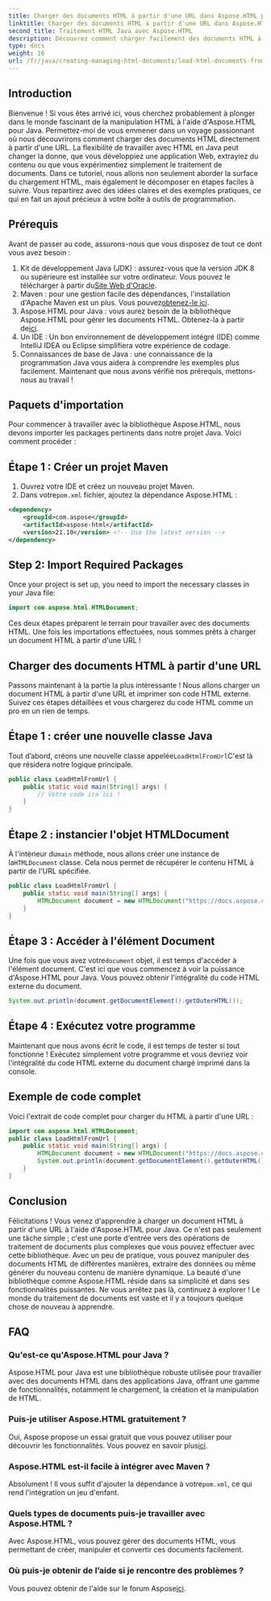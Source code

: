 ```yaml
---
title: Charger des documents HTML à partir d'une URL dans Aspose.HTML pour Java
linktitle: Charger des documents HTML à partir d'une URL dans Aspose.HTML pour Java
second_title: Traitement HTML Java avec Aspose.HTML
description: Découvrez comment charger facilement des documents HTML à partir d'une URL en Java avec Aspose.HTML. Tutoriel étape par étape inclus.
type: docs
weight: 16
url: /fr/java/creating-managing-html-documents/load-html-documents-from-url/
---
```

## Introduction
Bienvenue ! Si vous êtes arrivé ici, vous cherchez probablement à plonger dans le monde fascinant de la manipulation HTML à l'aide d'Aspose.HTML pour Java. Permettez-moi de vous emmener dans un voyage passionnant où nous découvrirons comment charger des documents HTML directement à partir d'une URL. La flexibilité de travailler avec HTML en Java peut changer la donne, que vous développiez une application Web, extrayiez du contenu ou que vous expérimentiez simplement le traitement de documents.
Dans ce tutoriel, nous allons non seulement aborder la surface du chargement HTML, mais également le décomposer en étapes faciles à suivre. Vous repartirez avec des idées claires et des exemples pratiques, ce qui en fait un ajout précieux à votre boîte à outils de programmation.
## Prérequis
Avant de passer au code, assurons-nous que vous disposez de tout ce dont vous avez besoin :
1.  Kit de développement Java (JDK) : assurez-vous que la version JDK 8 ou supérieure est installée sur votre ordinateur. Vous pouvez le télécharger à partir du[Site Web d'Oracle](https://www.oracle.com/java/technologies/javase-jdk11-downloads.html).
2.  Maven : pour une gestion facile des dépendances, l'installation d'Apache Maven est un plus. Vous pouvez[obtenez-le ici](https://maven.apache.org/download.cgi).
3. Aspose.HTML pour Java : vous aurez besoin de la bibliothèque Aspose.HTML pour gérer les documents HTML. Obtenez-la à partir de[ici](https://releases.aspose.com/html/java/). 
4. Un IDE : Un bon environnement de développement intégré (IDE) comme IntelliJ IDEA ou Eclipse simplifiera votre expérience de codage.
5. Connaissances de base de Java : une connaissance de la programmation Java vous aidera à comprendre les exemples plus facilement.
Maintenant que nous avons vérifié nos prérequis, mettons-nous au travail !
## Paquets d'importation
Pour commencer à travailler avec la bibliothèque Aspose.HTML, nous devons importer les packages pertinents dans notre projet Java. Voici comment procéder :
## Étape 1 : Créer un projet Maven
1. Ouvrez votre IDE et créez un nouveau projet Maven.
2.  Dans votre`pom.xml` fichier, ajoutez la dépendance Aspose.HTML :
   ```xml
   <dependency>
       <groupId>com.aspose</groupId>
       <artifactId>aspose-html</artifactId>
       <version>21.10</version> <!-- Use the latest version -->
   </dependency>
```
## Step 2: Import Required Packages
Once your project is set up, you need to import the necessary classes in your Java file:
```java
import com.aspose.html.HTMLDocument;
```
Ces deux étapes préparent le terrain pour travailler avec des documents HTML. Une fois les importations effectuées, nous sommes prêts à charger un document HTML à partir d'une URL !
## Charger des documents HTML à partir d'une URL
Passons maintenant à la partie la plus intéressante ! Nous allons charger un document HTML à partir d'une URL et imprimer son code HTML externe. Suivez ces étapes détaillées et vous chargerez du code HTML comme un pro en un rien de temps.
## Étape 1 : créer une nouvelle classe Java
 Tout d’abord, créons une nouvelle classe appelée`LoadHtmlFromUrl`C'est là que résidera notre logique principale.
```java
public class LoadHtmlFromUrl {
    public static void main(String[] args) {
        // Votre code ira ici !
    }
}
```
## Étape 2 : instancier l'objet HTMLDocument
 À l'intérieur du`main` méthode, nous allons créer une instance de la`HTMLDocument` classe. Cela nous permet de récupérer le contenu HTML à partir de l'URL spécifiée.
```java
public class LoadHtmlFromUrl {
    public static void main(String[] args) {
        HTMLDocument document = new HTMLDocument("https://docs.aspose.com/html/net/creating-a-document/document.html");
    }
}
```
## Étape 3 : Accéder à l'élément Document
 Une fois que vous avez votre`document` objet, il est temps d'accéder à l'élément document. C'est ici que vous commencez à voir la puissance d'Aspose.HTML pour Java. Vous pouvez obtenir l'intégralité du code HTML externe du document.
```java
System.out.println(document.getDocumentElement().getOuterHTML());
```
## Étape 4 : Exécutez votre programme
Maintenant que nous avons écrit le code, il est temps de tester si tout fonctionne ! Exécutez simplement votre programme et vous devriez voir l'intégralité du code HTML externe du document chargé imprimé dans la console.
## Exemple de code complet
Voici l'extrait de code complet pour charger du HTML à partir d'une URL :
```java
import com.aspose.html.HTMLDocument;
public class LoadHtmlFromUrl {
    public static void main(String[] args) {
        HTMLDocument document = new HTMLDocument("https://docs.aspose.com/html/net/creating-a-document/document.html");
        System.out.println(document.getDocumentElement().getOuterHTML());
    }
}
```
## Conclusion
Félicitations ! Vous venez d'apprendre à charger un document HTML à partir d'une URL à l'aide d'Aspose.HTML pour Java. Ce n'est pas seulement une tâche simple ; c'est une porte d'entrée vers des opérations de traitement de documents plus complexes que vous pouvez effectuer avec cette bibliothèque. Avec un peu de pratique, vous pouvez manipuler des documents HTML de différentes manières, extraire des données ou même générer du nouveau contenu de manière dynamique.
La beauté d'une bibliothèque comme Aspose.HTML réside dans sa simplicité et dans ses fonctionnalités puissantes. Ne vous arrêtez pas là, continuez à explorer ! Le monde du traitement de documents est vaste et il y a toujours quelque chose de nouveau à apprendre.
## FAQ
### Qu'est-ce qu'Aspose.HTML pour Java ?  
Aspose.HTML pour Java est une bibliothèque robuste utilisée pour travailler avec des documents HTML dans des applications Java, offrant une gamme de fonctionnalités, notamment le chargement, la création et la manipulation de HTML.
### Puis-je utiliser Aspose.HTML gratuitement ?  
 Oui, Aspose propose un essai gratuit que vous pouvez utiliser pour découvrir les fonctionnalités. Vous pouvez en savoir plus[ici](https://releases.aspose.com/).
### Aspose.HTML est-il facile à intégrer avec Maven ?  
 Absolument ! Il vous suffit d'ajouter la dépendance à votre`pom.xml`, ce qui rend l'intégration un jeu d'enfant.
### Quels types de documents puis-je travailler avec Aspose.HTML ?  
Avec Aspose.HTML, vous pouvez gérer des documents HTML, vous permettant de créer, manipuler et convertir ces documents facilement.
### Où puis-je obtenir de l’aide si je rencontre des problèmes ?  
 Vous pouvez obtenir de l'aide sur le forum Aspose[ici](https://forum.aspose.com/c/html/29).